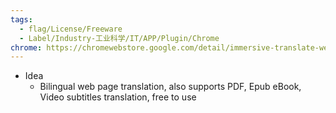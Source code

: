 ```yaml
---
tags:
  - flag/License/Freeware
  - Label/Industry-工业科学/IT/APP/Plugin/Chrome
chrome: https://chromewebstore.google.com/detail/immersive-translate-web-p/bpoadfkcbjbfhfodiogcnhhhpibjhbnh
---
```


- Idea
    - Bilingual web page translation, also supports PDF, Epub eBook, Video subtitles translation, free to use
